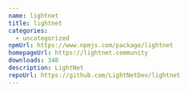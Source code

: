 ```yaml
---
name: lightnet
title: lightnet
categories:
  - uncategorized
npmUrl: https://www.npmjs.com/package/lightnet
homepageUrl: https://lightnet.community
downloads: 348
description: LightNet
repoUrl: https://github.com/LightNetDev/lightnet
---
```

